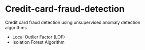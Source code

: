 # Credit-card-fraud-detection
Credit card fraud detection using unsupervised anomaly detection algorithms
* Local Outlier Factor (LOF)
* Isolation Forest Algorithm
